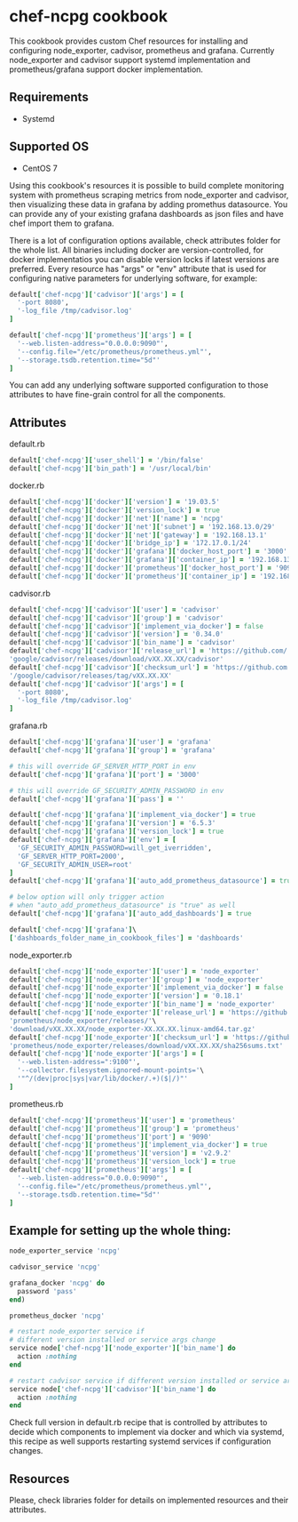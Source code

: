 # chef-ncpg cookbook

This cookbook provides custom Chef resources for installing and configuring
node_exporter, cadvisor, prometheus and grafana. Currently node_exporter and
cadvisor support systemd implementation and prometheus/grafana support docker
implementation.

## Requirements

 - Systemd

## Supported OS

 - CentOS 7

Using this cookbook's resources it is possible to build complete monitoring
system with prometheus scraping metrics from node_exporter and cadvisor, then
visualizing these data in grafana by adding promethus datasource. You can provide
any of your existing grafana dashboards as json files and have chef import them
to grafana.

There is a lot of configuration options available, check attributes folder for
the whole list. All binaries including docker are version-controlled, for docker
implementatios you can disable version locks if latest versions are preferred.
Every resource has "args" or "env" attribute that is used for configuring native
parameters for underlying software, for example:

```ruby
default['chef-ncpg']['cadvisor']['args'] = [
  '-port 8080',
  '-log_file /tmp/cadvisor.log'
]

default['chef-ncpg']['prometheus']['args'] = [
  '--web.listen-address="0.0.0.0:9090"',
  '--config.file="/etc/prometheus/prometheus.yml"',
  '--storage.tsdb.retention.time="5d"'
]
```

You can add any underlying software supported configuration to those attributes
to have fine-grain control for all the components.

## Attributes

default.rb
```ruby
default['chef-ncpg']['user_shell'] = '/bin/false'
default['chef-ncpg']['bin_path'] = '/usr/local/bin'
```
docker.rb
```ruby
default['chef-ncpg']['docker']['version'] = '19.03.5'
default['chef-ncpg']['docker']['version_lock'] = true
default['chef-ncpg']['docker']['net']['name'] = 'ncpg'
default['chef-ncpg']['docker']['net']['subnet'] = '192.168.13.0/29'
default['chef-ncpg']['docker']['net']['gateway'] = '192.168.13.1'
default['chef-ncpg']['docker']['bridge_ip'] = '172.17.0.1/24'
default['chef-ncpg']['docker']['grafana']['docker_host_port'] = '3000'
default['chef-ncpg']['docker']['grafana']['container_ip'] = '192.168.13.3'
default['chef-ncpg']['docker']['prometheus']['docker_host_port'] = '9090'
default['chef-ncpg']['docker']['prometheus']['container_ip'] = '192.168.13.2'
```
cadvisor.rb
```ruby
default['chef-ncpg']['cadvisor']['user'] = 'cadvisor'
default['chef-ncpg']['cadvisor']['group'] = 'cadvisor'
default['chef-ncpg']['cadvisor']['implement_via_docker'] = false
default['chef-ncpg']['cadvisor']['version'] = '0.34.0'
default['chef-ncpg']['cadvisor']['bin_name'] = 'cadvisor'
default['chef-ncpg']['cadvisor']['release_url'] = 'https://github.com/'\
'google/cadvisor/releases/download/vXX.XX.XX/cadvisor'
default['chef-ncpg']['cadvisor']['checksum_url'] = 'https://github.com'\
'/google/cadvisor/releases/tag/vXX.XX.XX'
default['chef-ncpg']['cadvisor']['args'] = [
  '-port 8080',
  '-log_file /tmp/cadvisor.log'
]
```
grafana.rb
```ruby
default['chef-ncpg']['grafana']['user'] = 'grafana'
default['chef-ncpg']['grafana']['group'] = 'grafana'

# this will override GF_SERVER_HTTP_PORT in env
default['chef-ncpg']['grafana']['port'] = '3000'

# this will override GF_SECURITY_ADMIN_PASSWORD in env
default['chef-ncpg']['grafana']['pass'] = ''

default['chef-ncpg']['grafana']['implement_via_docker'] = true
default['chef-ncpg']['grafana']['version'] = '6.5.3'
default['chef-ncpg']['grafana']['version_lock'] = true
default['chef-ncpg']['grafana']['env'] = [
  'GF_SECURITY_ADMIN_PASSWORD=will_get_iverridden',
  'GF_SERVER_HTTP_PORT=2000',
  'GF_SECURITY_ADMIN_USER=root'
]
default['chef-ncpg']['grafana']['auto_add_prometheus_datasource'] = true

# below option will only trigger action
# when "auto_add_prometheus_datasource" is "true" as well
default['chef-ncpg']['grafana']['auto_add_dashboards'] = true

default['chef-ncpg']['grafana']\
['dashboards_folder_name_in_cookbook_files'] = 'dashboards'
```
node_exporter.rb
```ruby
default['chef-ncpg']['node_exporter']['user'] = 'node_exporter'
default['chef-ncpg']['node_exporter']['group'] = 'node_exporter'
default['chef-ncpg']['node_exporter']['implement_via_docker'] = false
default['chef-ncpg']['node_exporter']['version'] = '0.18.1'
default['chef-ncpg']['node_exporter']['bin_name'] = 'node_exporter'
default['chef-ncpg']['node_exporter']['release_url'] = 'https://github.com/'\
'prometheus/node_exporter/releases/'\
'download/vXX.XX.XX/node_exporter-XX.XX.XX.linux-amd64.tar.gz'
default['chef-ncpg']['node_exporter']['checksum_url'] = 'https://github.com/'\
'prometheus/node_exporter/releases/download/vXX.XX.XX/sha256sums.txt'
default['chef-ncpg']['node_exporter']['args'] = [
  '--web.listen-address=":9100"',
  '--collector.filesystem.ignored-mount-points='\
  '"^/(dev|proc|sys|var/lib/docker/.+)($|/)"'
]
```
prometheus.rb
```ruby
default['chef-ncpg']['prometheus']['user'] = 'prometheus'
default['chef-ncpg']['prometheus']['group'] = 'prometheus'
default['chef-ncpg']['prometheus']['port'] = '9090'
default['chef-ncpg']['prometheus']['implement_via_docker'] = true
default['chef-ncpg']['prometheus']['version'] = 'v2.9.2'
default['chef-ncpg']['prometheus']['version_lock'] = true
default['chef-ncpg']['prometheus']['args'] = [
  '--web.listen-address="0.0.0.0:9090"',
  '--config.file="/etc/prometheus/prometheus.yml"',
  '--storage.tsdb.retention.time="5d"'
]
```

## Example for setting up the whole thing:

```ruby
node_exporter_service 'ncpg'

cadvisor_service 'ncpg'

grafana_docker 'ncpg' do
  password 'pass'
end)

prometheus_docker 'ncpg'

# restart node_exporter service if
# different version installed or service args change
service node['chef-ncpg']['node_exporter']['bin_name'] do
  action :nothing
end

# restart cadvisor service if different version installed or service args change
service node['chef-ncpg']['cadvisor']['bin_name'] do
  action :nothing
end
```

Check full version in default.rb recipe that is controlled by attributes to
decide which components to implement via docker and which via systemd, this
recipe as well supports restarting systemd services if configuration changes.

## Resources

Please, check libraries folder for details on implemented resources and their attributes.
